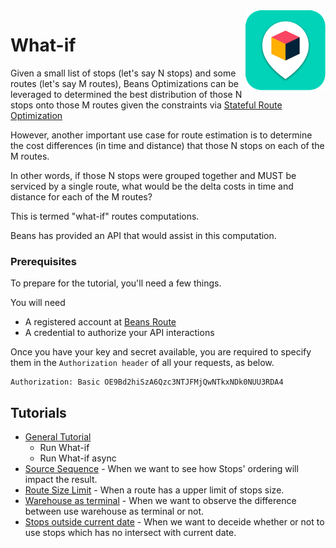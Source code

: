 <img src="../assets/images/beans-128x128.png" align="right" />

# What-if

Given a small list of stops (let's say N stops) and some routes (let's say M routes), Beans Optimizations can be leveraged to determined the best distribution of those N stops onto those M routes given the constraints via [Stateful Route Optimization](https://github.com/beansai/beans-tutorials/tree/main/dynamic-routes-optimization)

However, another important use case for route estimation is to determine the cost differences (in time and distance) that those N stops on each of the M routes.

In other words, if those N stops were grouped together and MUST be serviced by a single route, what would be the delta costs in time and distance for each of the M routes?

This is termed "what-if" routes computations.

Beans has provided an API that would assist in this computation.

### Prerequisites

To prepare for the tutorial, you'll need a few things.

You will need

   * A registered account at [Beans Route](https://beansroute.ai)
   * A credential to authorize your API interactions

Once you have your key and secret available, you are required to specify them in the `Authorization header` of all your requests, as below.

```
Authorization: Basic OE9Bd2hiSzA6Qzc3NTJFMjQwNTkxNDk0NUU3RDA4
```

## Tutorials

- [General Tutorial](https://github.com/beansai/beans-tutorials/tree/main/dynamic-routes-optimization/what-if-routes-computations)
  - Run What-if
  - Run What-if async
- [Source Sequence](source-sequence) - When we want to see how Stops' ordering will impact the result.
- [Route Size Limit](route-size-limit) - When a route has a upper limit of stops size.
- [Warehouse as terminal](warehouse-as-terminal) - When we want to observe the difference between use warehouse as terminal or not.
- [Stops outside current date](stops-outside-current-date) - When we want to deceide whether or not to use stops which has no intersect with current date.